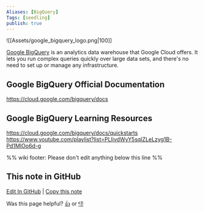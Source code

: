 ```yaml
---
Aliases: [BigQuery]
Tags: [seedling]
publish: true
---
```


![[Assets/google_bigquery_logo.png|100]]

[Google BigQuery](https://cloud.google.com/bigquery/) is an analytics data warehouse that Google Cloud offers. It lets you run complex queries quickly over large data sets, and there's no need to set up or manage any infrastructure.

## Google BigQuery Official Documentation

https://cloud.google.com/bigquery/docs

## Google BigQuery Learning Resources

https://cloud.google.com/bigquery/docs/quickstarts
https://www.youtube.com/playlist?list=PLIivdWyY5sqIZLeLzyg1B-Pd1MIOo6d-g

%% wiki footer: Please don't edit anything below this line %%

## This note in GitHub

<span class="git-footer">[Edit In GitHub](https://github.dev/data-engineering-community/data-engineering-wiki/blob/main/Tools/Databases/Google%20BigQuery.md "git-hub-edit-note") | [Copy this note](https://raw.githubusercontent.com/data-engineering-community/data-engineering-wiki/main/Tools/Databases/Google%20BigQuery.md "git-hub-copy-note")</span>

<span class="git-footer">Was this page helpful?
[👍](https://tally.so/r/3jZ8D4?rating=Yes&url=https://dataengineering.wiki/Tools/Databases/Google+BigQuery) or [👎](https://tally.so/r/3jZ8D4?rating=No&url=https://dataengineering.wiki/Tools/Databases/Google+BigQuery)</span>
